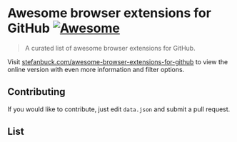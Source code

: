 # Awesome browser extensions for GitHub [![Awesome](https://cdn.rawgit.com/sindresorhus/awesome/d7305f38d29fed78fa85652e3a63e154dd8e8829/media/badge.svg)](https://github.com/sindresorhus/awesome)

> A curated list of awesome browser extensions for GitHub.

Visit [stefanbuck.com/awesome-browser-extensions-for-github](https://stefanbuck.com/awesome-browser-extensions-for-github) to view the online version with even more information and filter options.

## Contributing

If you would like to contribute, just edit `data.json` and submit a pull request.

## List

<!-- DO NOT EDIT THIS LIST DIRECTLY. Rather you need to update data.json -->
